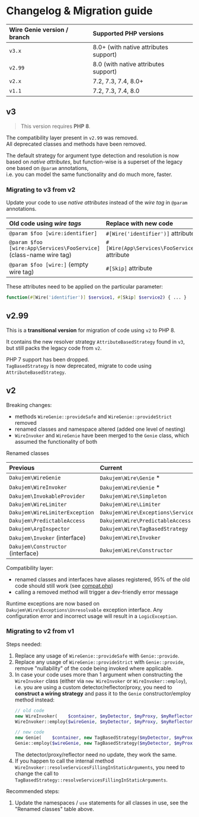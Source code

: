 # Changelog & Migration guide

| Wire Genie version / branch | Supported PHP versions |
|:----------------------------|:-----------------------|
| `v3.x`  | 8.0+ (with native attributes support) |
| `v2.99` | 8.0  (with native attributes support) |
| `v2.x`  | 7.2, 7.3, 7.4, 8.0+ |
| `v1.1`  | 7.2, 7.3, 7.4, 8.0  |



## v3

> This version requires **PHP 8**.

The compatibility layer present in `v2.99` was removed.\
All deprecated classes and methods have been removed.

The default strategy for argument type detection and resolution is now based on _native attributes_,
but function-wise is a superset of the legacy one based on `@param` annotations,\
i.e. you can model the same functionality and do much more, faster.


### Migrating to v3 from v2

Update your code to use _native attributes_ instead of the _wire tag_ in `@param` annotations.

| Old code using _wire tags_ | Replace with new code |
|:---------|:-------------|
| `@param $foo [wire:identifier]` | `#[Wire('identifier')]` attribute |
| `@param $foo [wire:App\Services\FooService]` (class-name wire tag) | `#[Wire(App\Services\FooService::class)]` attribute |
| `@param $foo [wire:]` (empty wire tag) | `#[Skip]` attribute |

These attributes need to be applied on the particular parameter:
```php
function(#[Wire('identifier')] $service1, #[Skip] $service2) { ... }
```


## v2.99

This is a **transitional version** for migration of code using `v2` to PHP 8.

It contains the new resolver strategy `AttributeBasedStrategy` found in `v3`, but still packs the legacy code from `v2`.

PHP 7 support has been dropped.\
`TagBasedStrategy` is now deprecated, migrate to code using `AttributeBasedStrategy`.


## v2

Breaking changes:
- methods `WireGenie::provideSafe` and `WireGenie::provideStrict` removed
- renamed classes and namespace altered (added one level of nesting)
- `WireInvoker` and `WireGenie` have been merged to the `Genie` class, which assumed the functionality of both

Renamed classes

| Previous | Current |
|:---------|:--------|
| `Dakujem\WireGenie` | `Dakujem\Wire\Genie` * |
| `Dakujem\WireInvoker` | `Dakujem\Wire\Genie` * |
| `Dakujem\InvokableProvider` | `Dakujem\Wire\Simpleton` |
| `Dakujem\WireLimiter` | `Dakujem\Wire\Limiter` |
| `Dakujem\WireLimiterException` | `Dakujem\Wire\Exceptions\ServiceNotWhitelisted` |
| `Dakujem\PredictableAccess` | `Dakujem\Wire\PredictableAccess` |
| `Dakujem\ArgInspector` | `Dakujem\Wire\TagBasedStrategy` |
| `Dakujem\Invoker` (interface) | `Dakujem\Wire\Invoker` |
| `Dakujem\Constructor` (interface) | `Dakujem\Wire\Constructor` |

Compatibility layer:
- renamed classes and interfaces have aliases registered, 95% of the old code should still work (see [compat.php](compat.php))
- calling a removed method will trigger a dev-friendly error message

Runtime exceptions are now based on `Dakujem\Wire\Exceptions\Unresolvable` exception interface. Any configuration error and incorrect usage will result in a `LogicException`.


### Migrating to v2 from v1

Steps needed:
1. Replace any usage of `WireGenie::provideSafe` with `Genie::provide`.
2. Replace any usage of `WireGenie::provideStrict` with `Genie::provide`, remove "nullability" of the code being invoked where applicable.
3. In case your code uses more than 1 argument when constructing the `WireInvoker` class
   (either via `new WireInvoker` or `WireInvoker::employ`),
   i.e. you are using a custom detector/reflector/proxy,
   you need to **construct a wiring strategy** and pass it to the `Genie` constructor/employ method instead:
   ```php
   // old code
   new WireInvoker(    $container, $myDetector, $myProxy, $myReflector);
   WireInvoker::employ($wireGenie, $myDetector, $myProxy, $myReflector);

   // new code
   new Genie(    $container, new TagBasedStrategy($myDetector, $myProxy, $myReflector));
   Genie::employ($wireGenie, new TagBasedStrategy($myDetector, $myProxy, $myReflector));
   ```
   The detector/proxy/reflector need no update, they work the same.
4. If you happen to call the internal method `WireInvoker::resolveServicesFillingInStaticArguments`,
   you need to change the call to `TagBasedStrategy::resolveServicesFillingInStaticArguments`.

Recommended steps:
1. Update the namespaces / `use` statements for all classes in use, see the "Renamed classes" table above.

